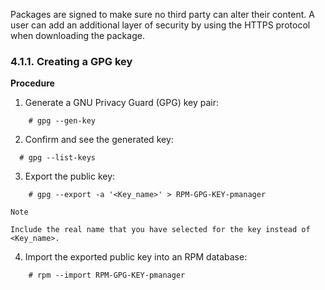
Packages are signed to make sure no third party can alter their content. A user can add an additional layer of security by using the HTTPS protocol when downloading the package.


### 4.1.1. Creating a GPG key

**Procedure**

1. Generate a GNU Privacy Guard (GPG) key pair:
    
```
    # gpg --gen-key
```
    
2. Confirm and see the generated key:
    
 ```
   # gpg --list-keys
```
    
3. Export the public key:
    
```
    # gpg --export -a '<Key_name>' > RPM-GPG-KEY-pmanager
```
    
    Note
    
    Include the real name that you have selected for the key instead of <Key_name>.
    
4. Import the exported public key into an RPM database:
    
```
    # rpm --import RPM-GPG-KEY-pmanager
```

